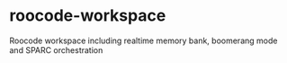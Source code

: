 # roocode-workspace
Roocode workspace including realtime memory bank, boomerang mode and SPARC orchestration
